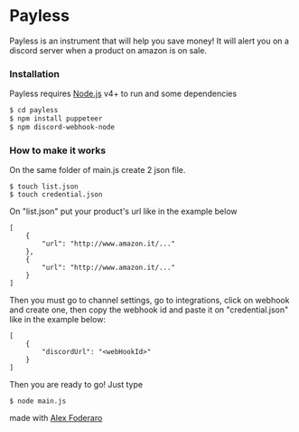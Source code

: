 # Payless

Payless is an instrument that will help you save money! It will alert you on a discord server when a product on amazon is on sale. 

### Installation

Payless requires [Node.js](https://nodejs.org/) v4+ to run and some dependencies

```sh
$ cd payless
$ npm install puppeteer
$ npm discord-webhook-node
```


### How to make it works
On the same folder of main.js create 2 json file.
```
$ touch list.json
$ touch credential.json
```
On "list.json" put your product's url like in the example below
```
[
    {
        "url": "http://www.amazon.it/..."
    },
    {
        "url": "http://www.amazon.it/..."
    }
]
```

Then you must go to channel settings, go to integrations, click on webhook and create one, then copy the webhook id and paste it on "credential.json" like in the example below:
```
[
    {
        "discordUrl": "<webHookId>"
    }
]
```

Then you are ready to go! Just type 
```
$ node main.js
```

made with [Alex Foderaro](https://github.com/AlexFoderaro03)



